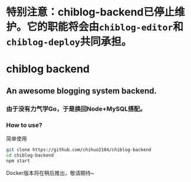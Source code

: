 # 特别注意：chiblog-backend已停止维护。它的职能将会由`chiblog-editor`和`chiblog-deploy`共同承担。

# chiblog backend
## An awesome blogging system backend.

### 由于没有力气学Go，于是换回Node+MySQL搭配。

### How to use?

简单使用

```bash
git clone https://github.com/chihuo2104/chiblog-backend
cd chiblog-backend
npm start
```

Docker版本将在稍后推出，敬请期待~